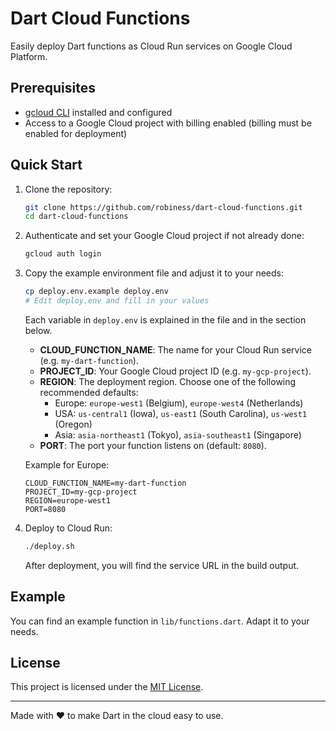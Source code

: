 # Dart Cloud Functions

Easily deploy Dart functions as Cloud Run services on Google Cloud Platform.

## Prerequisites

- [gcloud CLI](https://cloud.google.com/sdk/docs/install) installed and configured
- Access to a Google Cloud project with billing enabled (billing must be enabled for deployment)

## Quick Start

1. Clone the repository:
   ```sh
   git clone https://github.com/robiness/dart-cloud-functions.git
   cd dart-cloud-functions
   ```
2. Authenticate and set your Google Cloud project if not already done:
   ```sh
   gcloud auth login
   ```
3. Copy the example environment file and adjust it to your needs:
   ```sh
   cp deploy.env.example deploy.env
   # Edit deploy.env and fill in your values
   ```
   Each variable in `deploy.env` is explained in the file and in the section below.

   - **CLOUD_FUNCTION_NAME**: The name for your Cloud Run service (e.g. `my-dart-function`).
   - **PROJECT_ID**: Your Google Cloud project ID (e.g. `my-gcp-project`).
   - **REGION**: The deployment region. Choose one of the following recommended defaults:
     - Europe: `europe-west1` (Belgium), `europe-west4` (Netherlands)
     - USA: `us-central1` (Iowa), `us-east1` (South Carolina), `us-west1` (Oregon)
     - Asia: `asia-northeast1` (Tokyo), `asia-southeast1` (Singapore)
   - **PORT**: The port your function listens on (default: `8080`).

   Example for Europe:
   ```env
   CLOUD_FUNCTION_NAME=my-dart-function
   PROJECT_ID=my-gcp-project
   REGION=europe-west1
   PORT=8080
   ```

4. Deploy to Cloud Run:
   ```sh
   ./deploy.sh
   ```
   After deployment, you will find the service URL in the build output.

## Example

You can find an example function in `lib/functions.dart`. Adapt it to your needs.

## License

This project is licensed under the [MIT License](LICENSE).

---

Made with ❤️ to make Dart in the cloud easy to use.

